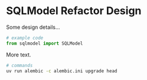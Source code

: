 # SQLModel Refactor Design

Some design details...

```python
# example code
from sqlmodel import SQLModel
```

More text.

```bash
# commands
uv run alembic -c alembic.ini upgrade head
```
